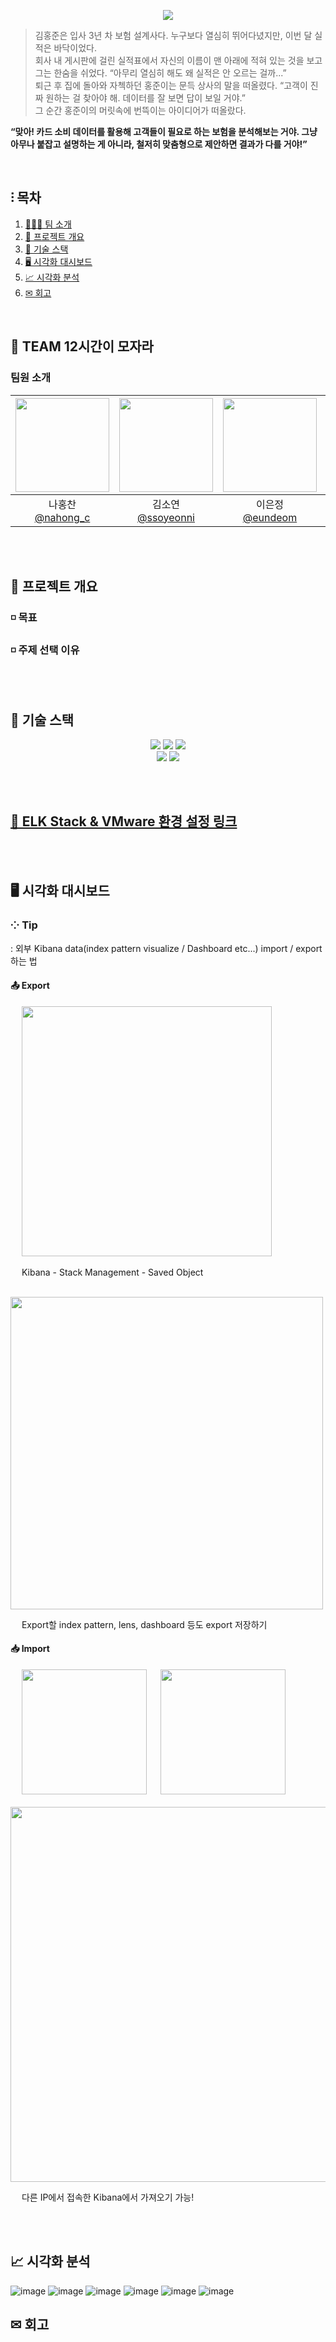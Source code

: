<p align='center'>
    <img src="https://capsule-render.vercel.app/api?type=waving&color=auto&height=200&section=header&text=👩🏻‍🏫%20.•(%20내일은%20보험왕!%20)%20&fontSize=45&animation=fadeIn&fontAlignY=38&descAlignY=51&descAlign=62"/>
</p>

> 김홍준은 입사 3년 차 보험 설계사다. 누구보다 열심히 뛰어다녔지만, 이번 달 실적은 바닥이었다. <br>
> 회사 내 게시판에 걸린 실적표에서 자신의 이름이 맨 아래에 적혀 있는 것을 보고 그는 한숨을 쉬었다. “아무리 열심히 해도 왜 실적은 안 오르는 걸까...”<br>
> 퇴근 후 집에 돌아와 자첵하던 홍준이는 문득 상사의 말을 떠올렸다. “고객이 진짜 원하는 걸 찾아야 해. 데이터를 잘 보면 답이 보일 거야.” <br>
> 그 순간 홍준이의 머릿속에 번뜩이는 아이디어가 떠올랐다. <br>

**“맞아! 카드 소비 데이터를 활용해 고객들이 필요로 하는 보험을 분석해보는 거야. 그냥 아무나 붙잡고 설명하는 게 아니라, 철저히 맞춤형으로 제안하면 결과가 다를 거야!”**

<br>

## ⫶ 목차
1. [👨🏻‍💻 팀 소개](#-team-12시간이-모자라)
2. [📝 프로젝트 개요](#-프로젝트-개요)
3. [🚀 기술 스택](#-기술-스택)
4. [🖥️ 시각화 대시보드](#%EF%B8%8F-시각화-대시보드)
5. [📈 시각화 분석](#-시각화-분석)
6. [✉ 회고](#-회고)

<br>

## 🤍 TEAM 12시간이 모자라 
###  팀원 소개
<div align=center> 
  

|<img src="https://avatars.githubusercontent.com/u/95984922?v=4" width="150" height="150"/>|<img src="https://avatars.githubusercontent.com/u/165532198?v=4" width="150" height="150"/>|<img src="https://avatars.githubusercontent.com/u/121565744?v=4" width="150" height="150"/>|<img src="https://avatars.githubusercontent.com/u/179544856?v=4" width="150" height="150"/>|
|:-:|:-:|:-:|:-:|
|나홍찬<br/>[@nahong_c](https://github.com/HongChan1412)|김소연<br/>[@ssoyeonni](https://github.com/ssoyeonni)|이은정<br/>[@eundeom](https://github.com/eundeom)|이은준<br/>[@2EunJun](https://github.com/2EunJun)|

</div>

<br><br>

## 📝 프로젝트 개요
### ◽ 목표

### ◽ 주제 선택 이유

<br><br>

## 🚀 기술 스택

<div align=center> 
  
  <img src="https://img.shields.io/badge/ubuntu-E95420?style=for-the-badge&logo=ubuntu&logoColor=white">
  
  <img src="https://img.shields.io/badge/virtualbox-2F61B4?style=for-the-badge&logo=virtualbox&logoColor=white">
  
  <img src="https://img.shields.io/badge/linux-FCC624?style=for-the-badge&logo=linux&logoColor=white">
  <br>
  <img src="https://img.shields.io/badge/elasticsearch-005571?style=for-the-badge&logo=elasticsearch&logoColor=white">
  
  <img src="https://img.shields.io/badge/kibana-005571?style=for-the-badge&logo=kibana&logoColor=white">
  
  
</div>

<br><br>

## [🧶 ELK Stack & VMware 환경 설정 링크](https://github.com/12-hours-is-enough/ELK-Stack-on-VMware)

<br><br>

## 🖥️ 시각화 대시보드

### ⁘ Tip
: 
외부 Kibana data(index pattern visualize / Dashboard etc...) import / export 하는 법

#### 📤 Export
&emsp; <img src="https://github.com/user-attachments/assets/b35a09d9-646d-4497-be88-42ce37e8f6c3" width="400">

&emsp; Kibana - Stack Management - Saved Object

&emsp; <img src="https://github.com/user-attachments/assets/118c0528-d728-4cff-990e-eaefdc5e81d5" width="500">

&emsp; Export할 index pattern, lens, dashboard 등도 export 저장하기

#### 📥 Import
<div>
  &emsp; <img src="https://github.com/user-attachments/assets/7460147f-05f0-46f7-a6f9-1bfd326115c0" width="200">
  &emsp; <img src="https://github.com/user-attachments/assets/0f7e176e-8bca-4ba0-b6c4-bf24f7852ae7" width="200">
</div>
&emsp; <img src="https://github.com/user-attachments/assets/5e002fba-8d26-400a-9014-6e85c68ec5a7" width="600">

&emsp; 다른 IP에서 접속한 Kibana에서 가져오기 가능!




<br><br>

## 📈 시각화 분석
![image](https://github.com/user-attachments/assets/01e5bf3f-8cea-462c-aaaf-10941809392a)
![image](https://github.com/user-attachments/assets/eed5bb5c-0df6-4c59-ba00-3f9401c8b551)
![image](https://github.com/user-attachments/assets/29dafc2b-9f77-49ac-8e20-4958b6d2fad3)
![image](https://github.com/user-attachments/assets/77809033-7c0e-46ea-8c84-32836977fb36)
![image](https://github.com/user-attachments/assets/074bd41d-495f-454f-a0f8-41d655c0940f)
![image](https://github.com/user-attachments/assets/4a7a6fc0-8dbd-4c2a-a435-f325e985c899)






## ✉ 회고


